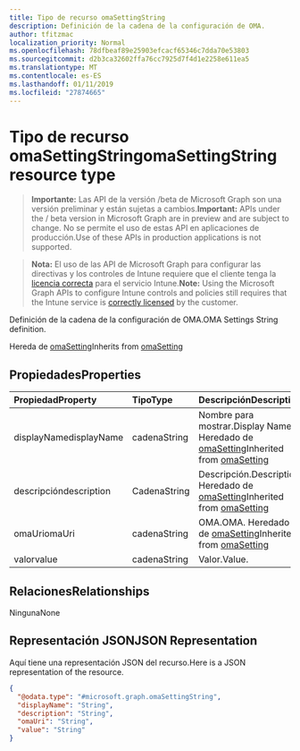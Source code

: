 ```yaml
---
title: Tipo de recurso omaSettingString
description: Definición de la cadena de la configuración de OMA.
author: tfitzmac
localization_priority: Normal
ms.openlocfilehash: 78dfbeaf89e25903efcacf65346c7dda70e53803
ms.sourcegitcommit: d2b3ca32602ffa76cc7925d7f4d1e2258e611ea5
ms.translationtype: MT
ms.contentlocale: es-ES
ms.lasthandoff: 01/11/2019
ms.locfileid: "27874665"
---
```

# <a name="omasettingstring-resource-type"></a><span data-ttu-id="e740b-103">Tipo de recurso omaSettingString</span><span class="sxs-lookup"><span data-stu-id="e740b-103">omaSettingString resource type</span></span>

> <span data-ttu-id="e740b-104">**Importante:** Las API de la versión /beta de Microsoft Graph son una versión preliminar y están sujetas a cambios.</span><span class="sxs-lookup"><span data-stu-id="e740b-104">**Important:** APIs under the / beta version in Microsoft Graph are in preview and are subject to change.</span></span> <span data-ttu-id="e740b-105">No se permite el uso de estas API en aplicaciones de producción.</span><span class="sxs-lookup"><span data-stu-id="e740b-105">Use of these APIs in production applications is not supported.</span></span>

> <span data-ttu-id="e740b-106">**Nota:** El uso de las API de Microsoft Graph para configurar las directivas y los controles de Intune requiere que el cliente tenga la [licencia correcta](https://go.microsoft.com/fwlink/?linkid=839381) para el servicio Intune.</span><span class="sxs-lookup"><span data-stu-id="e740b-106">**Note:** Using the Microsoft Graph APIs to configure Intune controls and policies still requires that the Intune service is [correctly licensed](https://go.microsoft.com/fwlink/?linkid=839381) by the customer.</span></span>

<span data-ttu-id="e740b-107">Definición de la cadena de la configuración de OMA.</span><span class="sxs-lookup"><span data-stu-id="e740b-107">OMA Settings String definition.</span></span>

<span data-ttu-id="e740b-108">Hereda de [omaSetting](../resources/intune-deviceconfig-omasetting.md)</span><span class="sxs-lookup"><span data-stu-id="e740b-108">Inherits from [omaSetting](../resources/intune-deviceconfig-omasetting.md)</span></span>

## <a name="properties"></a><span data-ttu-id="e740b-109">Propiedades</span><span class="sxs-lookup"><span data-stu-id="e740b-109">Properties</span></span>
|<span data-ttu-id="e740b-110">Propiedad</span><span class="sxs-lookup"><span data-stu-id="e740b-110">Property</span></span>|<span data-ttu-id="e740b-111">Tipo</span><span class="sxs-lookup"><span data-stu-id="e740b-111">Type</span></span>|<span data-ttu-id="e740b-112">Descripción</span><span class="sxs-lookup"><span data-stu-id="e740b-112">Description</span></span>|
|:---|:---|:---|
|<span data-ttu-id="e740b-113">displayName</span><span class="sxs-lookup"><span data-stu-id="e740b-113">displayName</span></span>|<span data-ttu-id="e740b-114">cadena</span><span class="sxs-lookup"><span data-stu-id="e740b-114">String</span></span>|<span data-ttu-id="e740b-115">Nombre para mostrar.</span><span class="sxs-lookup"><span data-stu-id="e740b-115">Display Name.</span></span> <span data-ttu-id="e740b-116">Heredado de [omaSetting](../resources/intune-deviceconfig-omasetting.md)</span><span class="sxs-lookup"><span data-stu-id="e740b-116">Inherited from [omaSetting](../resources/intune-deviceconfig-omasetting.md)</span></span>|
|<span data-ttu-id="e740b-117">descripción</span><span class="sxs-lookup"><span data-stu-id="e740b-117">description</span></span>|<span data-ttu-id="e740b-118">Cadena</span><span class="sxs-lookup"><span data-stu-id="e740b-118">String</span></span>|<span data-ttu-id="e740b-119">Descripción.</span><span class="sxs-lookup"><span data-stu-id="e740b-119">Description.</span></span> <span data-ttu-id="e740b-120">Heredado de [omaSetting](../resources/intune-deviceconfig-omasetting.md)</span><span class="sxs-lookup"><span data-stu-id="e740b-120">Inherited from [omaSetting](../resources/intune-deviceconfig-omasetting.md)</span></span>|
|<span data-ttu-id="e740b-121">omaUri</span><span class="sxs-lookup"><span data-stu-id="e740b-121">omaUri</span></span>|<span data-ttu-id="e740b-122">cadena</span><span class="sxs-lookup"><span data-stu-id="e740b-122">String</span></span>|<span data-ttu-id="e740b-123">OMA.</span><span class="sxs-lookup"><span data-stu-id="e740b-123">OMA.</span></span> <span data-ttu-id="e740b-124">Heredado de [omaSetting](../resources/intune-deviceconfig-omasetting.md)</span><span class="sxs-lookup"><span data-stu-id="e740b-124">Inherited from [omaSetting](../resources/intune-deviceconfig-omasetting.md)</span></span>|
|<span data-ttu-id="e740b-125">valor</span><span class="sxs-lookup"><span data-stu-id="e740b-125">value</span></span>|<span data-ttu-id="e740b-126">cadena</span><span class="sxs-lookup"><span data-stu-id="e740b-126">String</span></span>|<span data-ttu-id="e740b-127">Valor.</span><span class="sxs-lookup"><span data-stu-id="e740b-127">Value.</span></span>|

## <a name="relationships"></a><span data-ttu-id="e740b-128">Relaciones</span><span class="sxs-lookup"><span data-stu-id="e740b-128">Relationships</span></span>
<span data-ttu-id="e740b-129">Ninguna</span><span class="sxs-lookup"><span data-stu-id="e740b-129">None</span></span>
## <a name="json-representation"></a><span data-ttu-id="e740b-130">Representación JSON</span><span class="sxs-lookup"><span data-stu-id="e740b-130">JSON Representation</span></span>
<span data-ttu-id="e740b-131">Aquí tiene una representación JSON del recurso.</span><span class="sxs-lookup"><span data-stu-id="e740b-131">Here is a JSON representation of the resource.</span></span>
<!-- {
  "blockType": "resource",
  "@odata.type": "microsoft.graph.omaSettingString"
}
-->
``` json
{
  "@odata.type": "#microsoft.graph.omaSettingString",
  "displayName": "String",
  "description": "String",
  "omaUri": "String",
  "value": "String"
}
```





